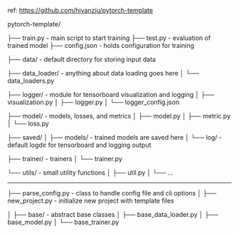 



ref: https://github.com/hjyanzju/pytorch-template




pytorch-template/

├── train.py - main script to start training
├── test.py - evaluation of trained model
├── config.json - holds configuration for training










├── data/ - default directory for storing input data


├── data_loader/ - anything about data loading goes here
│   └── data_loaders.py


├── logger/ - module for tensorboard visualization and logging
│   ├── visualization.py
│   ├── logger.py
│   └── logger_config.json


├── model/ - models, losses, and metrics
│   ├── model.py
│   ├── metric.py
│   └── loss.py

├── saved/
│   ├── models/ - trained models are saved here
│   └── log/ - default logdir for tensorboard and logging output


├── trainer/ - trainers
│   └── trainer.py


└── utils/ - small utility functions
│   ├── util.py
│   └── ...



---
├── parse_config.py - class to handle config file and cli options
│
├── new_project.py - initialize new project with template files

│
├── base/ - abstract base classes
│   ├── base_data_loader.py
│   ├── base_model.py
│   └── base_trainer.py